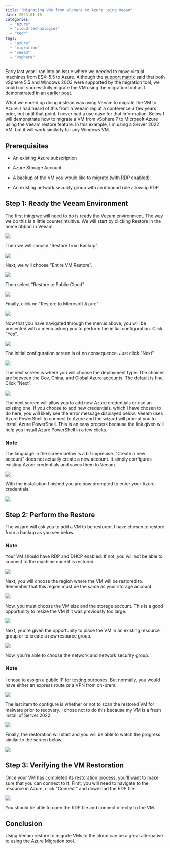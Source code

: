 ```yaml
---
title: "Migrating VMs from vSphere to Azure using Veeam"
date: 2023-01-10
categories: 
  - "azure"
  - "cloud-technologies"
  - "tech"
tags: 
  - "azure"
  - "migration"
  - "veeam"
  - "vsphere"
---
```


Early last year I ran into an issue where we needed to move virtual machines from ESXi 5.5 to Azure. Although the [support matrix](https://learn.microsoft.com/en-us/azure/migrate/migrate-support-matrix-vmware-migration) said that both vSphere 5.5 and Windows 2003 were supported by the migration tool, we could not successfully migrate the VM using the migration tool as I demonstrated in an [earlier post](/blog/posts/common-issues-when-migrating-vms-from-vmware-vsphere-on-prem-to-azure).

What we ended up doing instead was using Veeam to migrate the VM to Azure. I had heard of this from a Veeam rep at a conference a few years prior, but until that point, I never had a use case for that information. Below I will demonstrate how to migrate a VM from vSphere 7 to Microsoft Azure using the Veeam restore feature. In this example, I'm using a Server 2022 VM, but it will work similarly for any Windows VM.

## Prerequisites

- An existing Azure subscription

- Azure Storage Account

- A backup of the VM you would like to migrate (with RDP enabled)

- An existing network security group with an inbound rule allowing RDP

## Step 1: Ready the Veeam Environment

The first thing we will need to do is ready the Veeam environment. The way we do this is a little counterintuitive. We will start by clicking Restore in the home ribbon in Veeam.

[![](https://sherifalghalistaticsite.blob.core.windows.net/images/VeeamRestoreAzure1.png)](https://sherifalghalistaticsite.blob.core.windows.net/images/VeeamRestoreAzure1.png)

Then we will choose "Restore from Backup".

[![](https://sherifalghalistaticsite.blob.core.windows.net/images/VeeamRestoreAzure2.png)](https://sherifalghalistaticsite.blob.core.windows.net/images/VeeamRestoreAzure2.png)

Next, we will choose "Entire VM Restore".

[![](https://sherifalghalistaticsite.blob.core.windows.net/images/VeeamRestoreAzure3.png)](https://sherifalghalistaticsite.blob.core.windows.net/images/VeeamRestoreAzure3.png)

Then select "Restore to Public Cloud"

[![](https://sherifalghalistaticsite.blob.core.windows.net/images/VeeamRestoreAzure4.png)](https://sherifalghalistaticsite.blob.core.windows.net/images/VeeamRestoreAzure4.png)

Finally, click on "Restore to Microsoft Azure"

[![](https://sherifalghalistaticsite.blob.core.windows.net/images/VeeamRestoreAzure5.png)](https://sherifalghalistaticsite.blob.core.windows.net/images/VeeamRestoreAzure5.png)

Now that you have navigated through the menus above, you will be presented with a menu asking you to perform the initial configuration. Click "Yes".

[![](https://sherifalghalistaticsite.blob.core.windows.net/images/VeeamRestoreAzure6.png)](https://sherifalghalistaticsite.blob.core.windows.net/images/VeeamRestoreAzure6.png)

The initial configuration screen is of no consequence. Just click "Next"

[![](https://sherifalghalistaticsite.blob.core.windows.net/images/VeeamRestoreAzure7.png)](https://sherifalghalistaticsite.blob.core.windows.net/images/VeeamRestoreAzure7.png)

The next screen is where you will choose the deployment type. The choices are between the Gov, China, and Global Azure accounts. The default is fine. Click "Next".

[![](https://sherifalghalistaticsite.blob.core.windows.net/images/VeeamRestoreAzure8.png)](https://sherifalghalistaticsite.blob.core.windows.net/images/VeeamRestoreAzure8.png)

The next screen will allow you to add new Azure credentials or use an existing one. If you choose to add new credentials, which I have chosen to do here, you will likely see the error message displayed below. Veeam uses Azure PowerShell to connect to Azure and the wizard will prompt you to install Azure PowerShell. This is an easy process because the link given will help you install Azure PowerShell in a few clicks.

### Note

The language in the screen below is a bit imprecise. "Create a new account" does not actually create a new account. It simply configures existing Azure credentials and saves them to Veeam.

[![](https://sherifalghalistaticsite.blob.core.windows.net/images/VeeamRestoreAzure9.png)](https://sherifalghalistaticsite.blob.core.windows.net/images/VeeamRestoreAzure9.png)

With the installation finished you are now prompted to enter your Azure credentials.

[![](https://sherifalghalistaticsite.blob.core.windows.net/images/VeeamRestoreAzure12.png)](https://sherifalghalistaticsite.blob.core.windows.net/images/VeeamRestoreAzure12.png)

## Step 2: Perform the Restore

The wizard will ask you to add a VM to be restored. I have chosen to restore from a backup as you see below.

### Note

Your VM should have RDP and DHCP enabled. If not, you will not be able to connect to the machine once it is restored.

[![](https://sherifalghalistaticsite.blob.core.windows.net/images/VeeamRestoreAzure13.png)](https://sherifalghalistaticsite.blob.core.windows.net/images/VeeamRestoreAzure13.png)

Next, you will choose the region where the VM will be restored to. Remember that this region must be the same as your storage account.

[![](https://sherifalghalistaticsite.blob.core.windows.net/images/VeeamRestoreAzure14.png)](https://sherifalghalistaticsite.blob.core.windows.net/images/VeeamRestoreAzure14.png)

Now, you must choose the VM size and the storage account. This is a good opportunity to resize the VM if it was previously too large.

[![](https://sherifalghalistaticsite.blob.core.windows.net/images/VeeamRestoreAzure15.png)](https://sherifalghalistaticsite.blob.core.windows.net/images/VeeamRestoreAzure15.png)

Next, you're given the opportunity to place the VM in an existing resource group or to create a new resource group.

[![](https://sherifalghalistaticsite.blob.core.windows.net/images/VeeamRestoreAzure16.png)](https://sherifalghalistaticsite.blob.core.windows.net/images/VeeamRestoreAzure16.png)

Now, you're able to choose the network and network security group.

### Note

I chose to assign a public IP for testing purposes. But normally, you would have either an express route or a VPN from on-prem.

[![](https://sherifalghalistaticsite.blob.core.windows.net/images/VeeamRestoreAzure17a.png)](https://sherifalghalistaticsite.blob.core.windows.net/images/VeeamRestoreAzure17a.png)

The last item to configure is whether or not to scan the restored VM for malware prior to recovery. I chose not to do this because my VM is a fresh install of Server 2022.

[![](https://sherifalghalistaticsite.blob.core.windows.net/images/VeeamRestoreAzure18.png)](https://sherifalghalistaticsite.blob.core.windows.net/images/VeeamRestoreAzure18.png)

Finally, the restoration will start and you will be able to watch the progress similar to the screen below.

[![](https://sherifalghalistaticsite.blob.core.windows.net/images/VeeamRestoreAzure20.png)](https://sherifalghalistaticsite.blob.core.windows.net/images/VeeamRestoreAzure20.png)

## Step 3: Verifying the VM Restoration

Once your VM has completed its restoration process, you'll want to make sure that you can connect to it. First, you will need to navigate to the resource in Azure, click "Connect" and download the RDP file.

[![](https://sherifalghalistaticsite.blob.core.windows.net/images/VeeamRestoreAzure21.png)](https://sherifalghalistaticsite.blob.core.windows.net/images/VeeamRestoreAzure21.png)

You should be able to open the RDP file and connect directly to the VM.

## Conclusion

Using Veeam restore to migrate VMs to the cloud can be a great alternative to using the Azure Migration tool.
